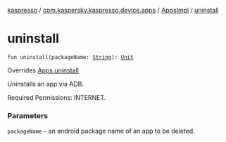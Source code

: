 [kaspresso](../../index.md) / [com.kaspersky.kaspresso.device.apps](../index.md) / [AppsImpl](index.md) / [uninstall](./uninstall.md)

# uninstall

`fun uninstall(packageName: `[`String`](https://kotlinlang.org/api/latest/jvm/stdlib/kotlin/-string/index.html)`): `[`Unit`](https://kotlinlang.org/api/latest/jvm/stdlib/kotlin/-unit/index.html)

Overrides [Apps.uninstall](../-apps/uninstall.md)

Uninstalls an app via ADB.

Required Permissions: INTERNET.

### Parameters

`packageName` - an android package name of an app to be deleted.